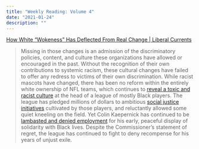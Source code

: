 ```yaml
---
title: "Weekly Reading: Volume 4"
date: "2021-01-24"
description: ""
---
```


[How White “Wokeness” Has Deflected From Real Change | Liberal Currents](https://www.liberalcurrents.com/how-white-wokeness-has-deflected-from-real-change/)

> Missing in those changes is an admission of the discriminatory policies, content, and culture these organizations have allowed or encouraged in the past. Without the recognition of their own contributions to systemic racism, these cultural changes have failed to offer any redress to victims of their own discrimination. While racist mascots have changed, there has been no reform within the entirely white ownership of NFL teams, which continues to [reveal a toxic and racist culture](https://www.nytimes.com/2020/07/25/sports/football/woody-johnson-trump-jets.html) at the head of a league of mostly Black players. The league has pledged millions of dollars to ambitious [social justice initiatives](https://www.chicagotribune.com/sports/national-sports/sns-nfl-social-justice-role-20201223-ucmklrdywrdajku2uvznxev6gu-story.html) cultivated by those players, and reluctantly allowed some quiet kneeling on the field. Yet Colin Kaepernick has continued to be [lambasted and denied employment](https://www.forbes.com/sites/alexreimer/2020/12/08/nfl-keeps-trying-to-have-it-both-ways-with-colin-kaepernick/?sh=486897db2088) for his early, peaceful display of solidarity with Black lives. Despite the Commissioner’s statement of regret, the league has continued to fight to deny recompense for his years of unjust exile. 